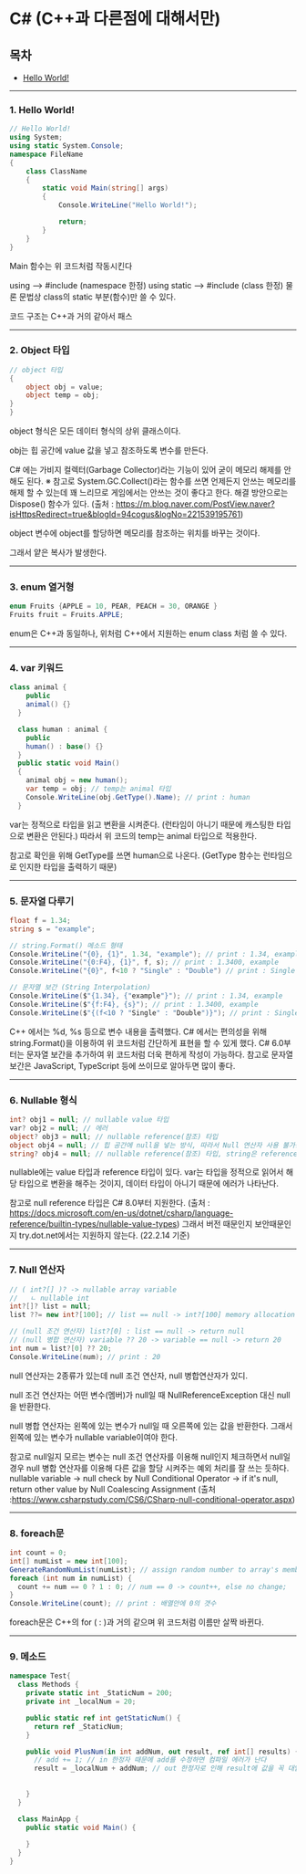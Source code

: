 # C# (C++과 다른점에 대해서만)

## 목차
- [Hello World!](#1.-)



-------

### 1. Hello World!

``` cs
// Hello World!
using System;
using static System.Console;
namespace FileName
{
    class ClassName
    {
        static void Main(string[] args)
        {
            Console.WriteLine("Hello World!");

            return;
        }
    }
}
```
Main 함수는 위 코드처럼 작동시킨다

using --> #include (namespace 한정)
using static --> #include (class 한정)
물론 문법상 class의 static 부분(함수)만 쓸 수 있다.

코드 구조는 C++과 거의 같아서 패스

-----

### 2. Object 타입

``` cs
// object 타입
{
    object obj = value;
    object temp = obj;
}
}
```
object 형식은 모든 데이터 형식의 상위 클래스이다.

obj는 힙 공간에 value 값을 넣고 참조하도록 변수를 만든다.

C# 에는 가비지 컬렉터(Garbage Collector)라는 기능이 있어 굳이 메모리 해제를 안해도 된다.
※ 참고로 System.GC.Collect()라는 함수를 쓰면 언제든지 안쓰는 메모리를 해제 할 수 있는데 꽤 느리므로 게임에서는 안쓰는 것이 좋다고 한다.
해결 방안으로는 Dispose() 함수가 있다.
(출처 : https://m.blog.naver.com/PostView.naver?isHttpsRedirect=true&blogId=94cogus&logNo=221539195761)

object 변수에 object를 할당하면 메모리를 참조하는 위치를 바꾸는 것이다.

그래서 얕은 복사가 발생한다.

-----

### 3. enum 열거형

``` cs
enum Fruits {APPLE = 10, PEAR, PEACH = 30, ORANGE }
Fruits fruit = Fruits.APPLE;
```
enum은 C++과 동일하나, 위처럼 C++에서 지원하는 enum class 처럼 쓸 수 있다.

-----

### 4. var 키워드

``` cs
class animal {
    public
    animal() {}
  }

  class human : animal {
    public
    human() : base() {}
  }
  public static void Main()
  {
    animal obj = new human();
    var temp = obj; // temp는 animal 타입
    Console.WriteLine(obj.GetType().Name); // print : human
  }
```
var는 정적으로 타입을 읽고 변환을 시켜준다. (런타임이 아니기 때문에 캐스팅한 타입으로 변환은 안된다.)
따라서 위 코드의 temp는 animal 타입으로 적용한다.

참고로 확인을 위해 GetType를 쓰면 human으로 나온다.
(GetType 함수는 런타임으로 인지한 타입을 출력하기 때문)

-----

### 5. 문자열 다루기

``` cs
float f = 1.34;
string s = "example";

// string.Format() 메소드 형태
Console.WriteLine("{0}, {1}", 1.34, "example"); // print : 1.34, example
Console.WriteLine("{0:F4}, {1}", f, s); // print : 1.3400, example
Console.WriteLine("{0}", f<10 ? "Single" : "Double") // print : Single

// 문자열 보간 (String Interpolation)
Console.WriteLine($"{1.34}, {"example"}"); // print : 1.34, example
Console.WriteLine($"{f:F4}, {s}"); // print : 1.3400, example
Console.WriteLine($"{(f<10 ? "Single" : "Double")}"); // print : Single
```
C++ 에서는 %d, %s 등으로 변수 내용을 출력했다.
C# 에서는 편의성을 위해 string.Format()을 이용하여 위 코드처럼 간단하게 표현을 할 수 있게 했다.
C# 6.0부터는 문자열 보간을 추가하여 위 코드처럼 더욱 편하게 작성이 가능하다.
참고로 문자열 보간은 JavaScript, TypeScript 등에 쓰이므로 알아두면 많이 좋다.

-----

### 6. Nullable 형식

``` cs
int? obj1 = null; // nullable value 타입
var? obj2 = null; // 에러
object? obj3 = null; // nullable reference(참조) 타입
object obj4 = null; // 힙 공간에 null을 넣는 방식, 따라서 Null 연산자 사용 불가능
string? obj4 = null; // nullable reference(참조) 타입, string은 reference(참조) 타입이다.
```
nullable에는 value 타입과 reference 타입이 있다.
var는 타입을 정적으로 읽어서 해당 타입으로 변환을 해주는 것이지, 데이터 타입이 아니기 때문에 에러가 나타난다.

참고로 null reference 타입은 C# 8.0부터 지원한다.
(출처 : https://docs.microsoft.com/en-us/dotnet/csharp/language-reference/builtin-types/nullable-value-types)
그래서 버전 때문인지 보안때문인지 try.dot.net에서는 지원하지 않는다. (22.2.14 기준)

-----

### 7. Null 연산자

``` cs
// ( int?[] )? -> nullable array variable
//   ㄴ nullable int
int?[]? list = null;
list ??= new int?[100]; // list == null -> int?[100] memory allocation

// (null 조건 연산자) list?[0] : list == null -> return null
// (null 병합 연산자) variable ?? 20 -> variable == null -> return 20
int num = list?[0] ?? 20;
Console.WriteLine(num); // print : 20
```

null 연산자는 2종류가 있는데 null 조건 연산자, null 병합연산자가 있디.

null 조건 연산자는 어떤 변수(멤버)가 null일 때 NullReferenceException 대신 null을 반환한다.

null 병합 연산자는 왼쪽에 있는 변수가 null일 때 오른쪽에 있는 값을 반환한다.
그래서 왼쪽에 있는 변수가 nullable variable이여야 한다.

참고로 null일지 모르는 변수는 null 조건 연산자를 이용해 null인지 체크하면서 null일 경우 null 병합 연산자를 이용해 다른 값을 할당 시켜주는 예외 처리를 잘 쓰는 듯하다.
nullable variable -> null check by Null Conditional Operator -> if it's null, return other value by Null Coalescing Assignment
(출처 :https://www.csharpstudy.com/CS6/CSharp-null-conditional-operator.aspx)

-----

### 8. foreach문

``` cs
int count = 0;
int[] numList = new int[100];
GenerateRandomNumList(numList); // assign random number to array's members
foreach (int num in numList) {
  count += num == 0 ? 1 : 0; // num == 0 -> count++, else no change;
}
Console.WriteLine(count); // print : 배열안에 0의 갯수
```

foreach문은 C++의 for ( : )과 거의 같으며 위 코드처럼 이름만 살짝 바뀐다.

--------

### 9. 메소드

``` cs
namespace Test{
  class Methods {
    private static int _StaticNum = 200;
    private int _localNum = 20;

    public static ref int getStaticNum() {
      return ref _StaticNum;
    }

    public void PlusNum(in int addNum, out result, ref int[] results) {
      // add += 1; // in 한정자 때문에 add를 수정하면 컴파일 에러가 난다
      result = _localNum + addNum; // out 한정자로 인해 result에 값을 꼭 대입해야 한다.
      
      
    }
  }

  class MainApp {
    public static void Main() {
      
    }
  }
}
```